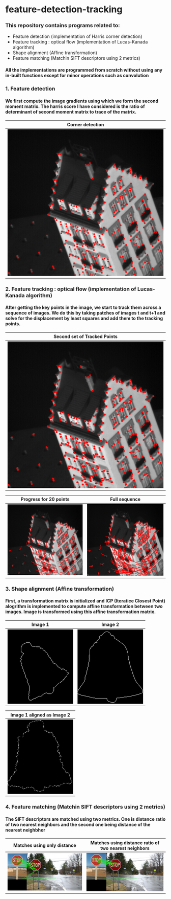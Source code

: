 # feature-detection-tracking
### This repository contains programs related to:  

* Feature detection (implementation of Harris corner detection)  
* Feature tracking : optical flow (implementation of Lucas-Kanada algorithm)
* Shape alignment (Affine transformation)
* Feature matching (Matchin SIFT descriptors using 2 metrics)

#### All the implementations are programmed from scratch without using any in-built functions except for minor operations such as convolution

### 1. Feature detection 
#### We first compute the image gradients using which we form the second moment matrix. The harris score I have considered is the ratio of determinant of second moment matrix to trace of the matrix.

Corner detection             |  
:-------------------------:|
<img src="/results/corners.png" alt="Alt text" title="">  |  

### 2. Feature tracking : optical flow (implementation of Lucas-Kanada algorithm)
#### After getting the key points in the image, we start to track them across a sequence of images. We do this by taking patches of images t and t+1 and solve for the displacement by least squares and add them to the tracking points.
Second set of Tracked Points            | 
:-------------------------:|
<img src="results/Second_set_of_Tracked_Points.png" alt="Alt text" title=""> |

Progress for 20 points        | Full sequence |
:-------------------------:|:-------------------------:|
<img src="results/Progress_for_20_points.png" alt="Alt text" title=""> | <img src="results/Full_sequence.png" alt="Alt text" title=""> |


### 3. Shape alignment (Affine transformation)
#### First, a transformation matrix is initialized and ICP (Iteratice Closest Point) alogrithm is implemented to compute affine transformation between two images. Image is transformed using this affine transformation matrix.
Image 1        | Image 2 |
:-------------------------:|:-------------------------:|
<img src="data/shape_alignment/bell_1.png" alt="Alt text" title=""> | <img src="data/shape_alignment/bell_2.png" alt="Alt text" title=""> |

Image 1 aligned as Image 2       |
:-------------------------:|
<img src="results/alignedImage.png" alt="Alt text" title=""> | 


### 4. Feature matching (Matchin SIFT descriptors using 2 metrics)
#### The SIFT descriptors are matched using two metrics. One is distance ratio of two nearest neighbors and the second one being distance of the nearest neighbhor  


Matches using only distance        | Matches using distance ratio of two nearest neighbors |
:-------------------------:|:-------------------------:|
<img src="results/Matches_using_neighboring_distance.png" alt="Alt text" title="">  | <img src="results/Matches_using_distance_ratio.png" alt="Alt text" title=""> |








